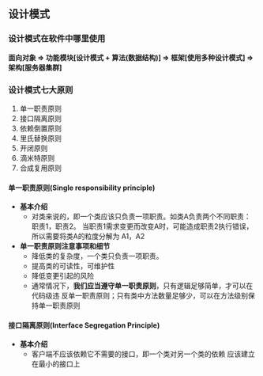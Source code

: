 ## 设计模式

### 设计模式在软件中哪里使用

**面向对象 => 功能模块[设计模式 + 算法(数据结构)]  => 框架[使用多种设计模式] => 架构[服务器集群]**

### 设计模式七大原则

1. 单一职责原则
2. 接口隔离原则
3. 依赖倒置原则
4. 里氏替换原则
5. 开闭原则
6. 滴米特原则
7. 合成复用原则

#### 单一职责原则(Single responsibility principle)

* **基本介绍**
  * 对类来说的，即一个类应该只负责一项职责。如类A负责两个不同职责：职责1，职责2。 当职责1需求变更而改变A时，可能造成职责2执行错误，所以需要将类A的粒度分解为 A1，A2
* **单一职责原则注意事项和细节**
  * 降低类的复杂度，一个类只负责一项职责。
  * 提高类的可读性，可维护性
  * 降低变更引起的风险
  * 通常情况下，**我们应当遵守单一职责原则**，只有逻辑足够简单，才可以在代码级违
    反单一职责原则；只有类中方法数量足够少，可以在方法级别保持单一职责原则

#### 接口隔离原则(Interface Segregation Principle)

* **基本介绍**
  * 客户端不应该依赖它不需要的接口，即一个类对另一个类的依赖 应该建立在最小的接口上

